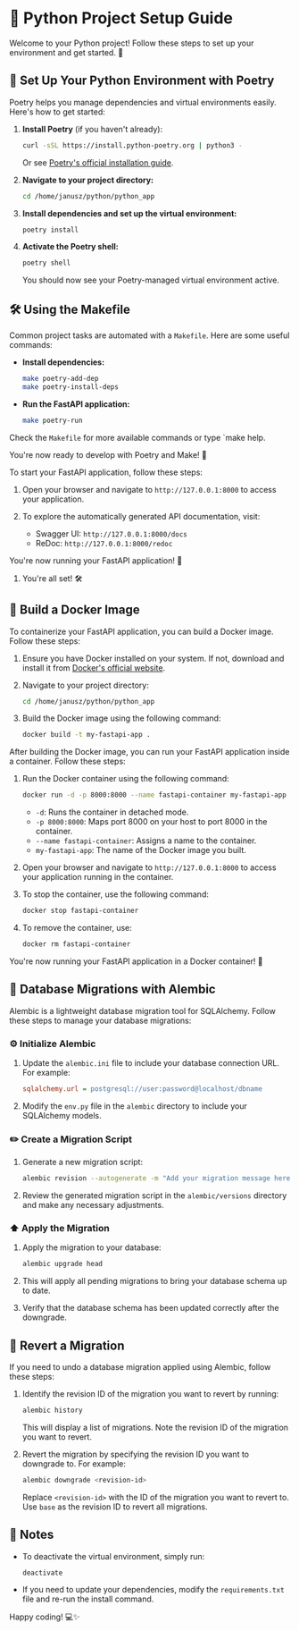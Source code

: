 # 🐍 Python Project Setup Guide

Welcome to your Python project! Follow these steps to set up your environment and get started. 🚀

## 🌟 Set Up Your Python Environment with Poetry

Poetry helps you manage dependencies and virtual environments easily. Here's how to get started:

1. **Install Poetry** (if you haven't already):
    ```bash
    curl -sSL https://install.python-poetry.org | python3 -
    ```
    Or see [Poetry's official installation guide](https://python-poetry.org/docs/#installation).

2. **Navigate to your project directory:**
    ```bash
    cd /home/janusz/python/python_app
    ```

3. **Install dependencies and set up the virtual environment:**
    ```bash
    poetry install
    ```

4. **Activate the Poetry shell:**
    ```bash
    poetry shell
    ```
    You should now see your Poetry-managed virtual environment active.

## 🛠️ Using the Makefile

Common project tasks are automated with a `Makefile`. Here are some useful commands:

- **Install dependencies:**
    ```bash
    make poetry-add-dep
    make poetry-install-deps  
    ```
- **Run the FastAPI application:**
    ```bash
    make poetry-run
    ```

Check the `Makefile` for more available commands or type `make help.

You're now ready to develop with Poetry and Make! 🎉

To start your FastAPI application, follow these steps:

1. Open your browser and navigate to `http://127.0.0.1:8000` to access your application.

1. To explore the automatically generated API documentation, visit:
    - Swagger UI: `http://127.0.0.1:8000/docs`
    - ReDoc: `http://127.0.0.1:8000/redoc`

You're now running your FastAPI application! 🎉

1. You're all set! 🛠️

## 🐳 Build a Docker Image

To containerize your FastAPI application, you can build a Docker image. Follow these steps:

1. Ensure you have Docker installed on your system. If not, download and install it from [Docker's official website](https://www.docker.com/).

1. Navigate to your project directory:
    ```bash
    cd /home/janusz/python/python_app
    ```

1. Build the Docker image using the following command:
    ```bash
    docker build -t my-fastapi-app .
    ```

After building the Docker image, you can run your FastAPI application inside a container. Follow these steps:

1. Run the Docker container using the following command:
    ```bash
    docker run -d -p 8000:8000 --name fastapi-container my-fastapi-app
    ```

    - `-d`: Runs the container in detached mode.
    - `-p 8000:8000`: Maps port 8000 on your host to port 8000 in the container.
    - `--name fastapi-container`: Assigns a name to the container.
    - `my-fastapi-app`: The name of the Docker image you built.

1. Open your browser and navigate to `http://127.0.0.1:8000` to access your application running in the container.

1. To stop the container, use the following command:
    ```bash
    docker stop fastapi-container
    ```

1. To remove the container, use:
    ```bash
    docker rm fastapi-container
    ```

You're now running your FastAPI application in a Docker container! 🎉

## 🔄 Database Migrations with Alembic

Alembic is a lightweight database migration tool for SQLAlchemy. Follow these steps to manage your database migrations:

### ⚙️ Initialize Alembic

1. Update the `alembic.ini` file to include your database connection URL. For example:
    ```ini
    sqlalchemy.url = postgresql://user:password@localhost/dbname
    ```

1. Modify the `env.py` file in the `alembic` directory to include your SQLAlchemy models.


### ✏️ Create a Migration Script

1. Generate a new migration script:
    ```bash
    alembic revision --autogenerate -m "Add your migration message here"
    ```

2. Review the generated migration script in the `alembic/versions` directory and make any necessary adjustments.

### ⬆️ Apply the Migration

1. Apply the migration to your database:
    ```bash
    alembic upgrade head
    ```

1. This will apply all pending migrations to bring your database schema up to date.

1. Verify that the database schema has been updated correctly after the downgrade.

## 🔄 Revert a Migration

If you need to undo a database migration applied using Alembic, follow these steps:

1. Identify the revision ID of the migration you want to revert by running:
    ```bash
    alembic history
    ```
    This will display a list of migrations. Note the revision ID of the migration you want to revert.

1. Revert the migration by specifying the revision ID you want to downgrade to. For example:
    ```bash
    alembic downgrade <revision-id>
    ```
    Replace `<revision-id>` with the ID of the migration you want to revert to. Use `base` as the revision ID to revert all migrations.

## 📝 Notes

- To deactivate the virtual environment, simply run:
  ```bash
  deactivate
  ```

- If you need to update your dependencies, modify the `requirements.txt` file and re-run the install command.

Happy coding! 💻✨